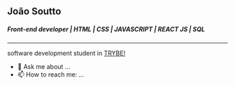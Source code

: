 ## João Soutto
##### _Front-end developer | HTML | CSS | JAVASCRIPT | REACT JS | SQL_
---
software development student in [TRYBE!](https://www.betrybe.com/)
- 💬 Ask me about ...
- 📫 How to reach me: ...



[https://img.shields.io/badge/linkedin-%230077B5.svg?&style=for-the-badge&logo=linkedin&logoColor=white]: https://www.linkedin.com/in/joaosoutto/



